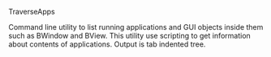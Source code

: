 TraverseApps

Command line utility to list running applications and GUI objects inside them such as BWindow and BView. This utility use scripting to get information about contents of applications. Output is tab indented tree.
